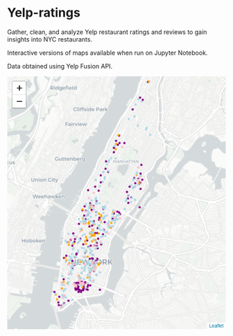 # Yelp-ratings

Gather, clean, and analyze Yelp restaurant ratings and reviews to gain insights into NYC restaurants.

Interactive versions of maps available when run on Jupyter Notebook.

Data obtained using Yelp Fusion API.

![](mh_asian_cuisines.png)
